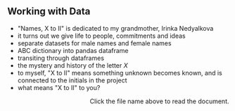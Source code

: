 ## Working with Data
- "Names, X to II" is dedicated to my grandmother, Irinka Nedyalkova
- it turns out we give life to people, commitments and ideas
- separate datasets for male names and female names
- ABC dictionary into pandas dataframe
- transiting through dataframes
- the mystery and history of the letter $X$
- to myself, "X to II" means something unknown becomes known, and is connected to the initials in the project
- what means "X to II" to you?

<p align = "right"> Click the file name above to read the document. </p>
